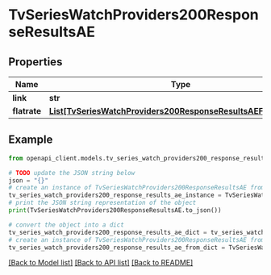 # TvSeriesWatchProviders200ResponseResultsAE


## Properties

Name | Type | Description | Notes
------------ | ------------- | ------------- | -------------
**link** | **str** |  | [optional] 
**flatrate** | [**List[TvSeriesWatchProviders200ResponseResultsAEFlatrateInner]**](TvSeriesWatchProviders200ResponseResultsAEFlatrateInner.md) |  | [optional] 

## Example

```python
from openapi_client.models.tv_series_watch_providers200_response_results_ae import TvSeriesWatchProviders200ResponseResultsAE

# TODO update the JSON string below
json = "{}"
# create an instance of TvSeriesWatchProviders200ResponseResultsAE from a JSON string
tv_series_watch_providers200_response_results_ae_instance = TvSeriesWatchProviders200ResponseResultsAE.from_json(json)
# print the JSON string representation of the object
print(TvSeriesWatchProviders200ResponseResultsAE.to_json())

# convert the object into a dict
tv_series_watch_providers200_response_results_ae_dict = tv_series_watch_providers200_response_results_ae_instance.to_dict()
# create an instance of TvSeriesWatchProviders200ResponseResultsAE from a dict
tv_series_watch_providers200_response_results_ae_from_dict = TvSeriesWatchProviders200ResponseResultsAE.from_dict(tv_series_watch_providers200_response_results_ae_dict)
```
[[Back to Model list]](../README.md#documentation-for-models) [[Back to API list]](../README.md#documentation-for-api-endpoints) [[Back to README]](../README.md)



